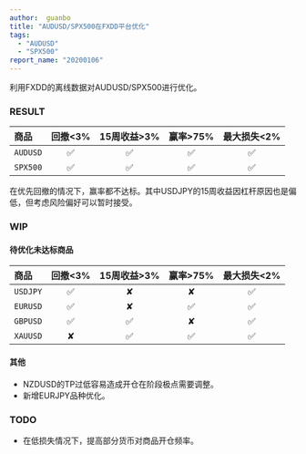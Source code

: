 ```yaml
---
author:  guanbo
title: "AUDUSD/SPX500在FXDD平台优化"
tags: 
  - "AUDUSD"
  - "SPX500"
report_name: "20200106"
---
```

利用FXDD的离线数据对AUDUSD/SPX500进行优化。

### RESULT  

| 商品 | 回撤<3% | 15周收益>3% | 赢率>75% | 最大损失<2%|    
|:-|:-:|:-:|:-:|:-:|
| `AUDUSD` | &#9989; | &#9989;  | &#9989;  | &#9989;  |     
| `SPX500` | &#9989; | &#9989;  | &#9989;  | &#9989;  |     

在优先回撤的情况下，赢率都不达标。其中USDJPY的15周收益因杠杆原因也是偏低，但考虑风险偏好可以暂时接受。

### WIP

#### 待优化未达标商品

| 商品 | 回撤<3% | 15周收益>3% | 赢率>75% | 最大损失<2%|    
|:-|:-:|:-:|:-:|:-:|
| `USDJPY` | &#9989; | &#10008;  | &#10008;  | &#9989;  |     
| `EURUSD` | &#9989; | &#10008;  | &#9989;  | &#9989;  |     
| `GBPUSD` | &#9989; | &#9989;  | &#10008;  | &#9989;  |     
| `XAUUSD` | &#10008; | &#9989;  | &#9989;  | &#9989;  |     

#### 其他
- NZDUSD的TP过低容易造成开仓在阶段极点需要调整。
- 新增EURJPY品种优化。

### TODO
- 在低损失情况下，提高部分货币对商品开仓频率。
